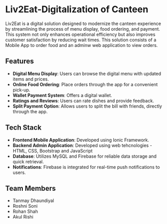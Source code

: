 # Liv2Eat-Digitalization of Canteen

Liv2Eat is a digital solution designed to modernize the canteen experience by streamlining the process of menu display, food ordering, and payment. This system not only enhances operational efficiency but also improves customer satisfaction by reducing wait times. This solution consists of a Mobile App to order food and an adminw web application to view orders.

## Features

- **Digital Menu Display**: Users can browse the digital menu with updated items and prices.
- **Online Food Ordering**: Place orders through the app for a convenient pick-up.
- **Wallet Payment System**: Offers a digital wallet.
- **Ratings and Reviews**: Users can rate dishes and provide feedback.
- **Split Payment Option**: Allows users to split the bill with friends, directly through the app.

## Tech Stack

- **Frontend Mobile Application**: Developed using Ionic Framework.
- **Backend Admin Application**: Developed using web tehcnologies - HTML, CSS, Bootstrap and JavaScript
- **Database**: Utilizes MySQL and Firebase for reliable data storage and quick retrieval.
- **Notifications**: Firebase is integrated for real-time push notifications to users.

## Team Members
- Tanmay Dhaundiyal
- Roshni Soni
- Rohan Shah
- Akul Rishi
  
